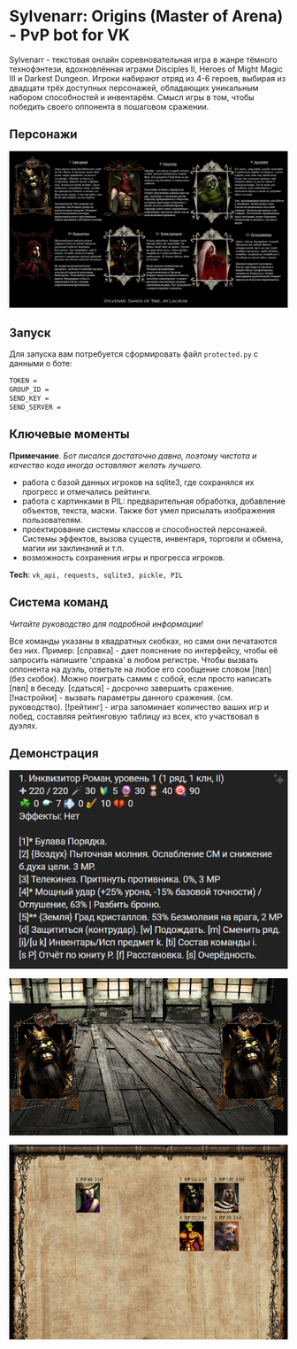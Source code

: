 # Sylvenarr: Origins (Master of Arena) - PvP bot for VK
Sylvenarr - текстовая онлайн соревновательная игра в жанре тёмного технофэнтези, вдохновлённая играми Disciples II, Heroes of Might Magic III и Darkest Dungeon. 
Игроки набирают отряд из 4-6 героев, выбирая из двадцати трёх доступных персонажей, обладающих уникальным набором способностей и инвентарём. Смысл игры в том, чтобы победить своего оппонента в пошаговом сражении.

## Персонажи
![](/rsrc/intro2.JPG)

## Запуск
Для запуска вам потребуется сформировать файл ```protected.py``` с данными о боте:
```
TOKEN =
GROUP_ID =
SEND_KEY =
SEND_SERVER =
```

## Ключевые моменты
**Примечание**. *Бот писался достаточно давно, поэтому чистота и качество кода иногда оставляют желать лучшего.*

- работа с базой данных игроков на sqlite3, где сохранялся их прогресс и отмечались рейтинги.
- работа с картинками в PIL: предварительная обработка, добавление объектов, текста, маски. Также бот умел присылать изображения пользователям.
- проектирование системы классов и способностей персонажей. Системы эффектов, вызова существ, инвентаря, торговли и обмена, магии ии заклинаний и т.п.
- возможность сохранения игры и прогресса игроков.
  
**Tech**: ```vk_api, requests, sqlite3, pickle, PIL```

## Система команд
*Читайте руководство для подробной информации!*

Все команды указаны в квадратных скобках, но сами они печатаются без них. Пример: [справка] - дает пояснение по интерфейсу, чтобы её запросить напишите 'справка' в любом регистре. Чтобы вызвать оппонента на дуэль, ответьте на любое его сообщение словом [пвп] (без скобок).   Можно поиграть самим с собой, если просто написать [пвп] в беседу. 
[сдаться] - досрочно завершить сражение.  
[!настройки] - вызвать параметры данного сражения. (см. руководство). 
[!рейтинг] - игра запоминает количество ваших игр и побед, составляя рейтинговую таблицу из всех, кто участвовал в дуэлях.

## Демонстрация

![Вперёд](/rsrc/dm.PNG)

![Как выглядит поле боя](/rsrc/combat.png)

![Славные воины](/rsrc/field.png)


